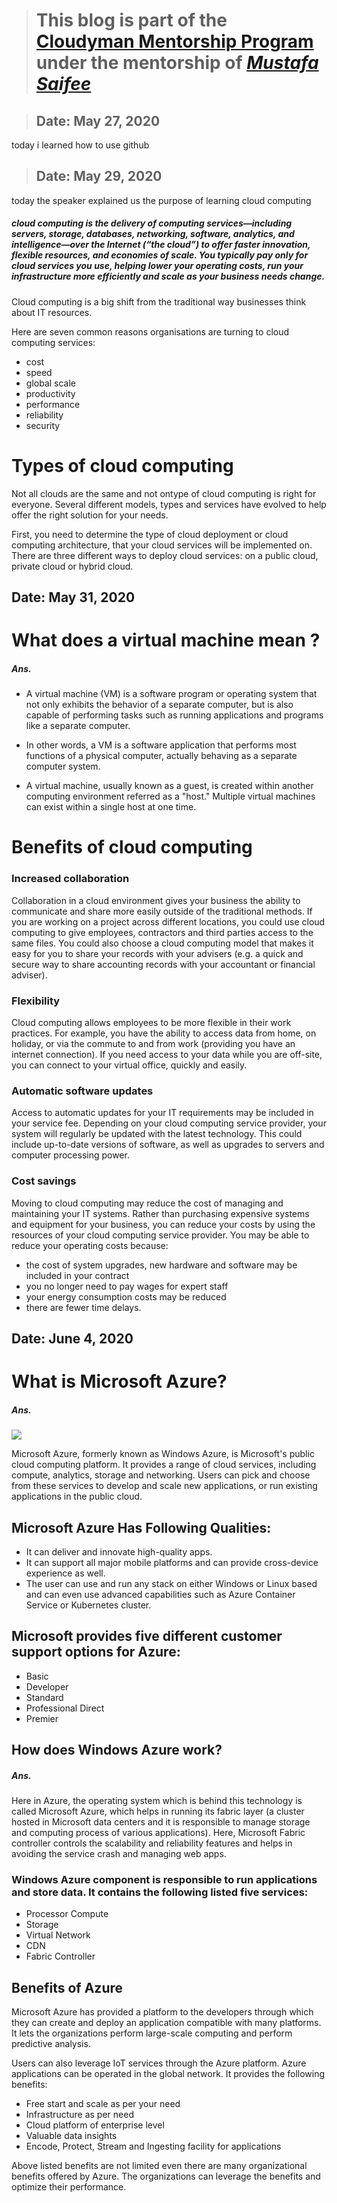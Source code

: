 > # This blog is part of the **[Cloudyman Mentorship Program](https://t.co/78sRvCvYiO?amp=1)** under the mentorship of *[Mustafa Saifee](https://www.linkedin.com/in/saifeemustafaq/)*

> ## Date: May 27, 2020
today i learned how to use github

> ## Date: May 29, 2020

 today the speaker explained us the purpose of learning cloud computing  

##### cloud computing is the delivery of computing services—including servers, storage, databases, networking, software, analytics, and intelligence—over the Internet (“the cloud”) to offer faster innovation, flexible resources, and economies of scale. You typically pay only for cloud services you use, helping lower your operating costs, run your infrastructure more efficiently and scale as your business needs change.

Cloud computing is a big shift from the traditional way businesses think about IT resources. 

Here are seven common reasons organisations are turning to cloud computing services:
- cost  
- speed  
- global scale  
- productivity  
- performance  
- reliability  
- security  

# Types of cloud computing  

Not all clouds are the same and not ontype of cloud computing is right for everyone. Several different models, types and services have evolved to help offer the right solution for your needs.

First, you need to determine the type of cloud deployment or cloud computing architecture, that your cloud services will be implemented on. There are three different ways to deploy cloud services: on a public cloud, private cloud or hybrid cloud.

## Date: May 31, 2020

# What does a virtual machine mean ?

##### Ans.

- A virtual machine (VM) is a software program or operating system that not only exhibits the behavior of a separate computer, but is also capable of performing tasks such as running applications and programs like a separate computer.

- In other words, a VM is a software application that performs most functions of a physical computer, actually behaving as a separate computer system.

- A virtual machine, usually known as a guest, is created within another computing environment referred as a "host." Multiple virtual machines can exist within a single host at one time.

# Benefits of cloud computing

### Increased collaboration

Collaboration in a cloud environment gives your business the ability to communicate and share more easily outside of the traditional methods. If you are working on a project across different locations, you could use cloud computing to give employees, contractors and third parties access to the same files. You could also choose a cloud computing model that makes it easy for you to share your records with your advisers (e.g. a quick and secure way to share accounting records with your accountant or financial adviser).

### Flexibility

Cloud computing allows employees to be more flexible in their work practices. For example, you have the ability to access data from home, on holiday, or via the commute to and from work (providing you have an internet connection). If you need access to your data while you are off-site, you can connect to your virtual office, quickly and easily.

### Automatic software updates

Access to automatic updates for your IT requirements may be included in your service fee. Depending on your cloud computing service provider, your system will regularly be updated with the latest technology. This could include up-to-date versions of software, as well as upgrades to servers and computer processing power.

### Cost savings

Moving to cloud computing may reduce the cost of managing and maintaining your IT systems. Rather than purchasing expensive systems and equipment for your business, you can reduce your costs by using the resources of your cloud computing service provider. You may be able to reduce your operating costs because:

- the cost of system upgrades, new hardware and software may be included in your contract
- you no longer need to pay wages for expert staff
- your energy consumption costs may be reduced
- there are fewer time delays.

## Date: June 4, 2020

# What is Microsoft Azure?

##### Ans.

![](https://encrypted-tbn0.gstatic.com/images?q=tbn%3AANd9GcQMVxxgxROub14kUtodd9vn-cFJb72dBcxHJZocW1cqLzYgD2am&usqp=CAU)

Microsoft Azure, formerly known as Windows Azure, is Microsoft's public cloud computing platform. It provides a range of cloud services, including compute, analytics, storage and networking. Users can pick and choose from these services to develop and scale new applications, or run existing applications in the public cloud.

## Microsoft Azure Has Following Qualities:

- It can deliver and innovate high-quality apps.
- It can support all major mobile platforms and can provide cross-device experience as well.
- The user can use and run any stack on either Windows or Linux based and can even use advanced capabilities such as Azure Container Service or Kubernetes cluster.

## Microsoft provides five different customer support options for Azure:

- Basic
- Developer
- Standard
- Professional Direct
- Premier

## How does Windows Azure work?

##### Ans.

Here in Azure, the operating system which is behind this technology is called Microsoft Azure, which helps in running its fabric layer (a cluster hosted in Microsoft data centers and it is responsible to manage storage and computing process of various applications). Here, Microsoft Fabric controller controls the scalability and reliability features and helps in avoiding the service crash and managing web apps.

### Windows Azure component is responsible to run applications and store data. It contains the following listed five services:
- Processor Compute
- Storage
- Virtual Network
- CDN
- Fabric Controller

## Benefits of Azure

Microsoft Azure has provided a platform to the developers through which they can create and deploy an application compatible with many platforms. It lets the organizations perform large-scale computing and perform predictive analysis.

Users can also leverage IoT services through the Azure platform. Azure applications can be operated in the global network. It provides the following benefits:

- Free start and scale as per your need
- Infrastructure as per need
- Cloud platform of enterprise level
- Valuable data insights
- Encode, Protect, Stream and Ingesting facility for applications

Above listed benefits are not limited even there are many organizational benefits offered by Azure. The organizations can leverage the benefits and optimize their performance.
